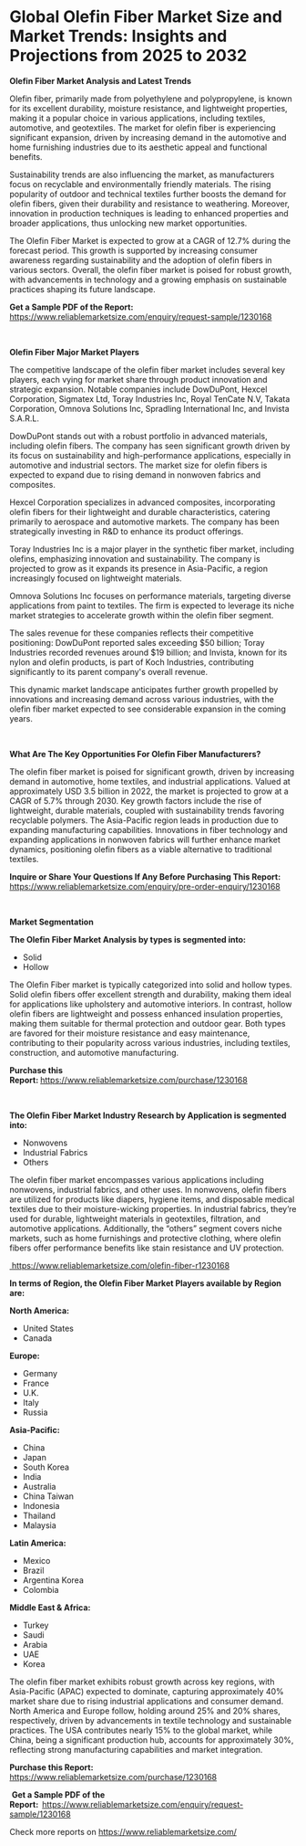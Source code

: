 <p><h1>Global Olefin Fiber Market Size and Market Trends: Insights and Projections from 2025 to 2032</h1></p><p><strong>Olefin Fiber Market Analysis and Latest Trends</strong></p>
<p><p>Olefin fiber, primarily made from polyethylene and polypropylene, is known for its excellent durability, moisture resistance, and lightweight properties, making it a popular choice in various applications, including textiles, automotive, and geotextiles. The market for olefin fiber is experiencing significant expansion, driven by increasing demand in the automotive and home furnishing industries due to its aesthetic appeal and functional benefits. </p><p>Sustainability trends are also influencing the market, as manufacturers focus on recyclable and environmentally friendly materials. The rising popularity of outdoor and technical textiles further boosts the demand for olefin fibers, given their durability and resistance to weathering. Moreover, innovation in production techniques is leading to enhanced properties and broader applications, thus unlocking new market opportunities.</p><p>The Olefin Fiber Market is expected to grow at a CAGR of 12.7% during the forecast period. This growth is supported by increasing consumer awareness regarding sustainability and the adoption of olefin fibers in various sectors. Overall, the olefin fiber market is poised for robust growth, with advancements in technology and a growing emphasis on sustainable practices shaping its future landscape.</p></p>
<p><strong>Get a Sample PDF of the Report:&nbsp;</strong> <a href="https://www.reliablemarketsize.com/enquiry/request-sample/1230168?utm_campaign=3112&utm_medium=2&utm_source=Github&utm_content=ia&utm_term=01042025&utm_id=olefin-fiber">https://www.reliablemarketsize.com/enquiry/request-sample/1230168</a></p>
<p>&nbsp;</p>
<p><strong>Olefin Fiber Major Market Players</strong></p>
<p><p>The competitive landscape of the olefin fiber market includes several key players, each vying for market share through product innovation and strategic expansion. Notable companies include DowDuPont, Hexcel Corporation, Sigmatex Ltd, Toray Industries Inc, Royal TenCate N.V, Takata Corporation, Omnova Solutions Inc, Spradling International Inc, and Invista S.A.R.L.</p><p>DowDuPont stands out with a robust portfolio in advanced materials, including olefin fibers. The company has seen significant growth driven by its focus on sustainability and high-performance applications, especially in automotive and industrial sectors. The market size for olefin fibers is expected to expand due to rising demand in nonwoven fabrics and composites.</p><p>Hexcel Corporation specializes in advanced composites, incorporating olefin fibers for their lightweight and durable characteristics, catering primarily to aerospace and automotive markets. The company has been strategically investing in R&D to enhance its product offerings.</p><p>Toray Industries Inc is a major player in the synthetic fiber market, including olefins, emphasizing innovation and sustainability. The company is projected to grow as it expands its presence in Asia-Pacific, a region increasingly focused on lightweight materials.</p><p>Omnova Solutions Inc focuses on performance materials, targeting diverse applications from paint to textiles. The firm is expected to leverage its niche market strategies to accelerate growth within the olefin fiber segment.</p><p>The sales revenue for these companies reflects their competitive positioning: DowDuPont reported sales exceeding $50 billion; Toray Industries recorded revenues around $19 billion; and Invista, known for its nylon and olefin products, is part of Koch Industries, contributing significantly to its parent company's overall revenue.</p><p>This dynamic market landscape anticipates further growth propelled by innovations and increasing demand across various industries, with the olefin fiber market expected to see considerable expansion in the coming years.</p></p>
<p>&nbsp;</p>
<p><strong>What Are The Key Opportunities For Olefin Fiber Manufacturers?</strong></p>
<p><p>The olefin fiber market is poised for significant growth, driven by increasing demand in automotive, home textiles, and industrial applications. Valued at approximately USD 3.5 billion in 2022, the market is projected to grow at a CAGR of 5.7% through 2030. Key growth factors include the rise of lightweight, durable materials, coupled with sustainability trends favoring recyclable polymers. The Asia-Pacific region leads in production due to expanding manufacturing capabilities. Innovations in fiber technology and expanding applications in nonwoven fabrics will further enhance market dynamics, positioning olefin fibers as a viable alternative to traditional textiles.</p></p>
<p><strong>Inquire or Share Your Questions If Any Before Purchasing This Report:</strong> <a href="https://www.reliablemarketsize.com/enquiry/pre-order-enquiry/1230168?utm_campaign=3112&utm_medium=2&utm_source=Github&utm_content=ia&utm_term=01042025&utm_id=olefin-fiber">https://www.reliablemarketsize.com/enquiry/pre-order-enquiry/1230168</a></p>
<p>&nbsp;</p>
<p><strong>Market Segmentation</strong></p>
<p><strong>The Olefin Fiber Market Analysis by types is segmented into:</strong></p>
<p><ul><li>Solid</li><li>Hollow</li></ul></p>
<p><p>The Olefin Fiber market is typically categorized into solid and hollow types. Solid olefin fibers offer excellent strength and durability, making them ideal for applications like upholstery and automotive interiors. In contrast, hollow olefin fibers are lightweight and possess enhanced insulation properties, making them suitable for thermal protection and outdoor gear. Both types are favored for their moisture resistance and easy maintenance, contributing to their popularity across various industries, including textiles, construction, and automotive manufacturing.</p></p>
<p><strong>Purchase this Report:&nbsp;</strong><a href="https://www.reliablemarketsize.com/purchase/1230168?utm_campaign=3112&utm_medium=2&utm_source=Github&utm_content=ia&utm_term=01042025&utm_id=olefin-fiber">https://www.reliablemarketsize.com/purchase/1230168</a></p>
<p>&nbsp;</p>
<p><strong>The Olefin Fiber Market Industry Research by Application is segmented into:</strong></p>
<p><ul><li>Nonwovens</li><li>Industrial Fabrics</li><li>Others</li></ul></p>
<p><p>The olefin fiber market encompasses various applications including nonwovens, industrial fabrics, and other uses. In nonwovens, olefin fibers are utilized for products like diapers, hygiene items, and disposable medical textiles due to their moisture-wicking properties. In industrial fabrics, they’re used for durable, lightweight materials in geotextiles, filtration, and automotive applications. Additionally, the “others” segment covers niche markets, such as home furnishings and protective clothing, where olefin fibers offer performance benefits like stain resistance and UV protection.</p></p>
<p><a href="https://www.reliablemarketsize.com/olefin-fiber-r1230168?utm_campaign=3112&utm_medium=2&utm_source=Github&utm_content=ia&utm_term=01042025&utm_id=olefin-fiber">&nbsp;https://www.reliablemarketsize.com/olefin-fiber-r1230168</a></p>
<p><strong>In terms of Region, the Olefin Fiber Market Players available by Region are:</strong></p>
<p>
    <p> <strong> North America: </strong>
        <ul>
            <li>United States</li>
            <li>Canada</li>
        </ul>
        </p> 
    <p> <strong> Europe: </strong>
        <ul>
            <li>Germany</li>
            <li>France</li>
            <li>U.K.</li>
            <li>Italy</li>
            <li>Russia</li>
        </ul>
        </p> 
    <p> <strong> Asia-Pacific: </strong>
        <ul>
            <li>China</li>
            <li>Japan</li>
            <li>South Korea</li>
            <li>India</li>
            <li>Australia</li>
            <li>China Taiwan</li>
            <li>Indonesia</li>
            <li>Thailand</li>
            <li>Malaysia</li>
        </ul>
        </p> 
    <p> <strong> Latin America: </strong>
        <ul>
            <li>Mexico</li>
            <li>Brazil</li>
            <li>Argentina Korea</li>
            <li>Colombia</li>
        </ul>
        </p> 
    <p> <strong> Middle East & Africa: </strong>
        <ul>
            <li>Turkey</li>
            <li>Saudi</li>
            <li>Arabia</li>
            <li>UAE</li>
            <li>Korea</li>
        </ul>
    </p>
    </p>
<p><p>The olefin fiber market exhibits robust growth across key regions, with Asia-Pacific (APAC) expected to dominate, capturing approximately 40% market share due to rising industrial applications and consumer demand. North America and Europe follow, holding around 25% and 20% shares, respectively, driven by advancements in textile technology and sustainable practices. The USA contributes nearly 15% to the global market, while China, being a significant production hub, accounts for approximately 30%, reflecting strong manufacturing capabilities and market integration.</p></p>
<p><strong>Purchase this Report: </strong><a href="https://www.reliablemarketsize.com/purchase/1230168?utm_campaign=3112&utm_medium=2&utm_source=Github&utm_content=ia&utm_term=01042025&utm_id=olefin-fiber">https://www.reliablemarketsize.com/purchase/1230168</a></p>
<p>&nbsp;<strong>Get a Sample PDF of the Report:&nbsp;&nbsp;</strong><a href="https://www.reliablemarketsize.com/enquiry/request-sample/1230168?utm_campaign=3112&utm_medium=2&utm_source=Github&utm_content=ia&utm_term=01042025&utm_id=olefin-fiber">https://www.reliablemarketsize.com/enquiry/request-sample/1230168</a></p>
<p><strong></strong></p>
<p>Check more reports on <a href="https://www.reliablemarketsize.com/?utm_campaign=3112&utm_medium=2&utm_source=Github&utm_content=ia&utm_term=01042025&utm_id=olefin-fiber">https://www.reliablemarketsize.com/</a></p>